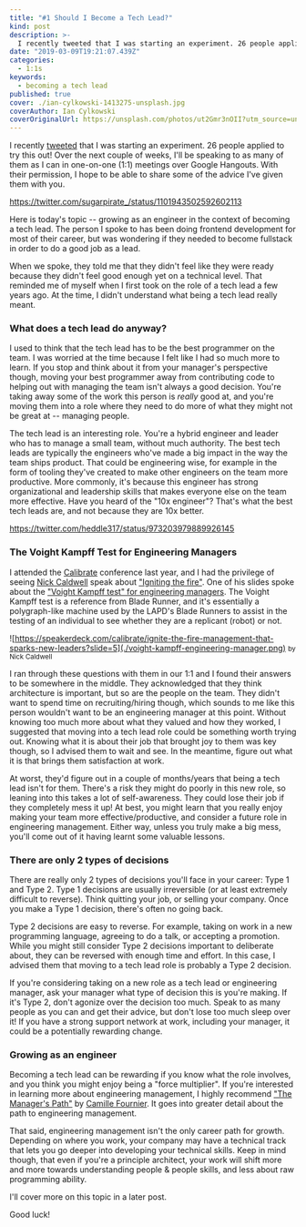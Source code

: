 ```yaml
---
title: "#1 Should I Become a Tech Lead?"
kind: post
description: >-
  I recently tweeted that I was starting an experiment. 26 people applied to try this out! Over the next couple of weeks, I'll be speaking to as many of them as I can in one-on-one (1:1) meetings over Google Hangouts. With their permission, I hope to be able to share some of the advice I've given them with you. Here is today's topic - growing as an engineer in the context of becoming a tech lead.
date: "2019-03-09T19:21:07.439Z"
categories:
  - 1:1s
keywords:
  - becoming a tech lead
published: true
cover: ./ian-cylkowski-1413275-unsplash.jpg
coverAuthor: Ian Cylkowski
coverOriginalUrl: https://unsplash.com/photos/ut2Gmr3nOII?utm_source=unsplash&utm_medium=referral&utm_content=creditCopyText
---
```


I recently [tweeted](https://twitter.com/sugarpirate_/status/1101943502592602113) that I was starting an experiment. 26 people applied to try this out! Over the next couple of weeks, I'll be speaking to as many of them as I can in one-on-one (1:1) meetings over Google Hangouts. With their permission, I hope to be able to share some of the advice I've given them with you.

https://twitter.com/sugarpirate_/status/1101943502592602113

Here is today's topic -- growing as an engineer in the context of becoming a tech lead. The person I spoke to has been doing frontend development for most of their career, but was wondering if they needed to become fullstack in order to do a good job as a lead.

When we spoke, they told me that they didn't feel like they were ready because they didn't feel good enough yet on a technical level. That reminded me of myself when I first took on the role of a tech lead a few years ago. At the time, I didn't understand what being a tech lead really meant.

### What does a tech lead do anyway?

I used to think that the tech lead has to be the best programmer on the team. I was worried at the time because I felt like I had so much more to learn. If you stop and think about it from your manager's perspective though, moving your best programmer away from contributing code to helping out with managing the team isn't always a good decision. You're taking away some of the work this person is *really* good at, and you're moving them into a role where they need to do more of what they might not be great at -- managing people.

The tech lead is an interesting role. You're a hybrid engineer and leader who has to manage a small team, without much authority. The best tech leads are typically the engineers who've made a big impact in the way the team ships product. That could be engineering wise, for example in the form of tooling they've created to make other engineers on the team more productive. More commonly, it's because this engineer has strong organizational and leadership skills that makes everyone else on the team more effective. Have you heard of the "10x engineer"? That's what the best tech leads are, and not because they are 10x better.

https://twitter.com/heddle317/status/973203979889926145

### The Voight Kampff Test for Engineering Managers

I attended the [Calibrate](https://www.calibratesf.com/) conference last year, and I had the privilege of seeing [Nick Caldwell](https://twitter.com/nickcald) speak about ["Igniting the fire"](https://www.youtube.com/watch?v=URynuPW8fPg&list=PL8iMj9kx_ykSqcV7ro9VJDvE6FsQSMg2N). One of his slides spoke about the ["Voight Kampff test" for engineering managers](https://speakerdeck.com/calibrate/ignite-the-fire-management-that-sparks-new-leaders?slide=5). The Voight Kampff test is a reference from Blade Runner, and it's essentially a polygraph-like machine used by the LAPD's Blade Runners to assist in the testing of an individual to see whether they are a replicant (robot) or not.

![https://speakerdeck.com/calibrate/ignite-the-fire-management-that-sparks-new-leaders?slide=5](./voight-kampff-engineering-manager.png)
<small>by Nick Caldwell</small>

I ran through these questions with them in our 1:1 and I found their answers to be somewhere in the middle. They acknowledged that they think architecture is important, but so are the people on the team. They didn't want to spend time on recruiting/hiring though, which sounds to me like this person wouldn't want to be an engineering manager at this point. Without knowing too much more about what they valued and how they worked, I suggested that moving into a tech lead role could be something worth trying out. Knowing what it is about their job that brought joy to them was key though, so I advised them to wait and see. In the meantime, figure out what it is that brings them satisfaction at work.

At worst, they'd figure out in a couple of months/years that being a tech lead isn't for them. There's a risk they might do poorly in this new role, so leaning into this takes a lot of self-awareness. They could lose their job if they completely mess it up! At best, you might learn that you really enjoy making your team more effective/productive, and consider a future role in engineering management. Either way, unless you truly make a big mess, you'll come out of it having learnt some valuable lessons.

### There are only 2 types of decisions

There are really only 2 types of decisions you'll face in your career: Type 1 and Type 2. Type 1 decisions are usually irreversible (or at least extremely difficult to reverse). Think quitting your job, or selling your company. Once you make a Type 1 decision, there's often no going back.

Type 2 decisions are easy to reverse. For example, taking on work in a new programming language, agreeing to do a talk, or accepting a promotion. While you might still consider Type 2 decisions important to deliberate about, they can be reversed with enough time and effort. In this case, I advised them that moving to a tech lead role is probably a Type 2 decision.

If you're considering taking on a new role as a tech lead or engineering manager, ask your manager what type of decision this is you're making. If it's Type 2, don't agonize over the decision too much. Speak to as many people as you can and get their advice, but don't lose too much sleep over it! If you have a strong support network at work, including your manager, it could be a potentially rewarding change.

### Growing as an engineer

Becoming a tech lead can be rewarding if you know what the role involves, and you think you might enjoy being a "force multiplier". If you're interested in learning more about engineering management, I highly recommend ["The Manager's Path"](https://smile.amazon.com/Managers-Path-Leaders-Navigating-Growth-ebook/dp/B06XP3GJ7F) by [Camille Fournier](https://twitter.com/skamille). It goes into greater detail about the path to engineering management.

That said, engineering management isn't the only career path for growth. Depending on where you work, your company may have a technical track that lets you go deeper into developing your technical skills. Keep in mind though, that even if you're a principle architect, your work will shift more and more towards understanding people & people skills, and less about raw programming ability.

I'll cover more on this topic in a later post.

Good luck!
